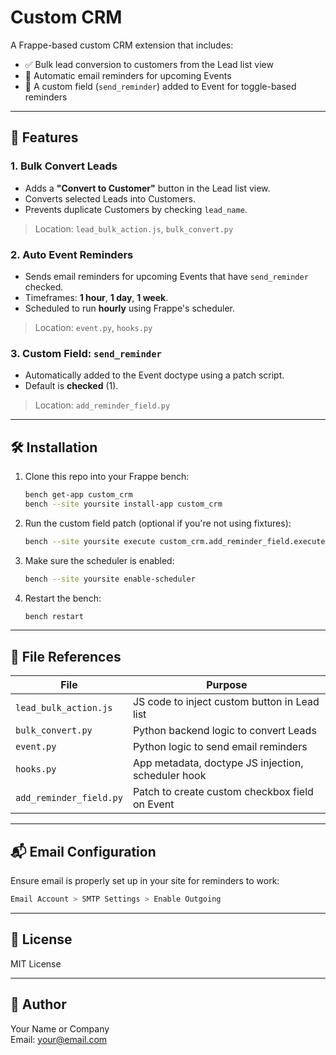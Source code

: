 
# Custom CRM

A Frappe-based custom CRM extension that includes:

- ✅ Bulk lead conversion to customers from the Lead list view
- 📧 Automatic email reminders for upcoming Events
- 🧩 A custom field (`send_reminder`) added to Event for toggle-based reminders

---

## 🚀 Features

### 1. Bulk Convert Leads
- Adds a **"Convert to Customer"** button in the Lead list view.
- Converts selected Leads into Customers.
- Prevents duplicate Customers by checking `lead_name`.

> Location: `lead_bulk_action.js`, `bulk_convert.py`

### 2. Auto Event Reminders
- Sends email reminders for upcoming Events that have `send_reminder` checked.
- Timeframes: **1 hour**, **1 day**, **1 week**.
- Scheduled to run **hourly** using Frappe's scheduler.

> Location: `event.py`, `hooks.py`

### 3. Custom Field: `send_reminder`
- Automatically added to the Event doctype using a patch script.
- Default is **checked** (1).

> Location: `add_reminder_field.py`

---

## 🛠️ Installation

1. Clone this repo into your Frappe bench:
    ```bash
    bench get-app custom_crm
    bench --site yoursite install-app custom_crm
    ```

2. Run the custom field patch (optional if you're not using fixtures):
    ```bash
    bench --site yoursite execute custom_crm.add_reminder_field.execute
    ```

3. Make sure the scheduler is enabled:
    ```bash
    bench --site yoursite enable-scheduler
    ```

4. Restart the bench:
    ```bash
    bench restart
    ```

---

## 🔄 File References

| File | Purpose |
|------|---------|
| `lead_bulk_action.js` | JS code to inject custom button in Lead list |
| `bulk_convert.py` | Python backend logic to convert Leads |
| `event.py` | Python logic to send email reminders |
| `hooks.py` | App metadata, doctype JS injection, scheduler hook |
| `add_reminder_field.py` | Patch to create custom checkbox field on Event |

---

## 📬 Email Configuration

Ensure email is properly set up in your site for reminders to work:

```bash
Email Account > SMTP Settings > Enable Outgoing
```

---

## 📄 License

MIT License

---

## 👤 Author

Your Name or Company  
Email: your@email.com
